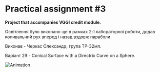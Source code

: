# Practical assignment #3

**Project that accompanies VGGI credit module.**

Освітлення було виконано ще в рамках 2-ї лабораторної роботи, додав коливальний рух вперед і назад вздовж параболи.

Виконав - Черкас Олександр, група ТР-32мп.

Варіант 29 - Conical Surface with a Directrix Curve on a Sphere.

![Animation](./pa3.gif)